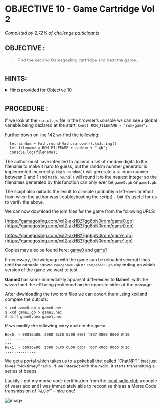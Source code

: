 # OBJECTIVE 10 - Game Cartridge Vol 2 #
_Completed by 2.72% of challenge participants_
## OBJECTIVE : ##
>Find the second Gamegosling cartridge and beat the game.
#  

## HINTS: ##
<details>
  <summary>Hints provided for Objective 10</summary>
  
>-  Try poking around Pixel Island. There really aren't many places you can go here, so try stepping everywhere and see what you get!
>-	This feels the same, but different! 2) If it feels like you are going crazy, you probably are! Or maybe, just maybe, you've not yet figured out where the hidden ROM is hiding. 3) I think I may need to get a DIFFerent perspective. 4) I wonder if someone can give me a few pointers to swap.

</details>

#  

## PROCEDURE : ##
If we look at the `script.js` file in the browser’s console we can see a global variable being declared at the start: `Const ROM_FILENAME = “rom/game”;`

Further down on line 142 we find the following:

```
  let ranNum = Math.round(Math.random()).toString()
  let filename = ROM_FILENAME + ranNum + ".gb";
  console.log(filename);
```
The author must have intended to append a set of random digits to the filename to make it hard to guess, but the random number generator is implemented incorrectly.  `Math.random()` will generate a random number between 0 and 1 and `Math.round()` will round it to the nearest integer so the filenames generated by this function can only ever be `game0.gb` or `game1.gb`.

The script also outputs the result to console (probably a left-over artefact from when the author was troubleshooting the script) – but it’s useful for us to verify the above.

We can now download the rom files for the game from the following URLS:

[https://gamegosling.com/vol2-akHB27gg6pN0/rom/game0.gb](https://gamegosling.com/vol2-akHB27gg6pN0/rom/game0.gb)

[https://gamegosling.com/vol2-akHB27gg6pN0/rom/game1.gb](https://gamegosling.com/vol2-akHB27gg6pN0/rom/game1.gb)

Copies may also be found here:  [game0](Assets/Vol2%20-%20game0.gb)  and [game1](Assets/Vol2%20-%20game1.gb)

If necessary, the webpage with the game can be reloaded several times until the console shows `rom/game0.gb` or `rom/game1.gb` depending on which version of the game we want to test.

**Game0** has some immediately apparent differences to **Game1**, with the wizard and the elf being positioned on the opposite sides of the passage.

After downloading the two rom files we can covert them using xxd and compare the outputs:

```
$ xxd game0.gb > game0.hex
$ xxd game1.gb > game1.hex
$ diff game0.hex game1.hex
```

If we modify the following entry and run the game:

```
Hex0: < 00016a80: 2080 0c80 0300 000f f807 0000 0000 0f10   ...............
---
Hex1: > 00016a80: 2080 0c80 0b00 000f f807 0000 0000 0f10   ...............
```

We get a portal which takes us to a pokeball that called “ChatNPT” that just loves “old-timey” radio.  If we interact with the radio, it starts transmitting a series of beeps.  

Luckily, I got my morse code certification from the [local radio club](http://9h1mrl.org/) a couple of years ago and I was immediately able to recognise this as a Morse Code transmission of “`GL0RY`” – nice one! 

![image](https://github.com/beta-j/SANS-Holiday-Hack-Challenge-2023/assets/60655500/fae9f21a-ce37-47e9-bb92-da4bc3f3c94a)

 
